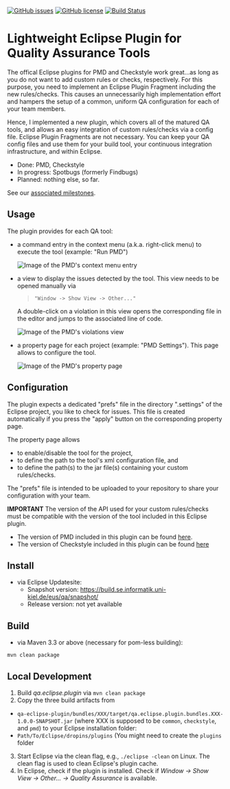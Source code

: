 [![GitHub issues](https://img.shields.io/github/issues/ChristianWulf/qa-eclipse-plugin.svg)](https://github.com/ChristianWulf/qa-eclipse-plugin/issues)
[![GitHub license](https://img.shields.io/github/license/ChristianWulf/qa-eclipse-plugin.svg)](https://github.com/ChristianWulf/qa-eclipse-plugin/blob/master/LICENSE)
[![Build Status](https://build.se.informatik.uni-kiel.de/jenkins/buildStatus/icon?job=Eclipse%20Plugin%20for%20QA%20Tools)](http://build.se.informatik.uni-kiel.de/jenkins/job/qa-eclipse-plugin-pipeline/)

# Lightweight Eclipse Plugin for Quality Assurance Tools
The offical Eclipse plugins for PMD and Checkstyle work great...as long as you do not want to add custom rules or checks, respectively. For this purpose, you need to implement an Eclipse Plugin Fragment including the new rules/checks. This causes an unnecessarily high implementation effort and hampers the setup of a common, uniform QA configuration for each of your team members. 

Hence, I implemented a new plugin, which covers all of the matured QA tools, and allows an easy integration of custom rules/checks via a config file. Eclipse Plugin Fragments are not necessary. You can keep your QA config files and use them for your build tool, your continuous integration infrastructure, and within Eclipse.

- Done: PMD, Checkstyle
- In progress: Spotbugs (formerly Findbugs) 
- Planned: nothing else, so far.

 See our [associated milestones](https://github.com/ChristianWulf/qa-eclipse-plugin/milestones).

## Usage
The plugin provides for each QA tool:
- a command entry in the context menu (a.k.a. right-click menu) to execute the tool (example: "Run PMD")
  
  ![Image of the PMD's context menu entry](bundles/pmd/screenshots/pmd_context_menu.png)
- a view to display the issues detected by the tool. This view needs to be opened manually via 
  > ``"Window -> Show View -> Other..."``
  
  A double-click on a violation in this view opens the corresponding file in the editor and jumps to the associated line of code.
  
  ![Image of the PMD's violations view](bundles/pmd/screenshots/pmd_violations_view.png)
- a property page for each project (example: "PMD Settings"). This page allows to configure the tool.
  
  ![Image of the PMD's property page](bundles/pmd/screenshots/pmd_property_page.PNG)

## Configuration
The plugin expects a dedicated "prefs" file in the directory ".settings" of the Eclipse project, you like to check for issues. This file is created automatically if you press the "apply" button on the corresponding property page.

The property page allows
- to enable/disable the tool for the project, 
- to define the path to the tool's xml configuration file, and
- to define the path(s) to the jar file(s) containing your custom rules/checks. 

The "prefs" file is intended to be uploaded to your repository to share your configuration with your team.

**IMPORTANT** The version of the API used for your custom rules/checks must be compatible with the version of the tool included in this Eclipse plugin.
- The version of PMD included in this plugin can be found [here](bundles/pmd/lib).
- The version of Checkstyle included in this plugin can be found [here](bundles/checkstyle/lib)

## Install
- via Eclipse Updatesite:
  - Snapshot version: https://build.se.informatik.uni-kiel.de/eus/qa/snapshot/
  - Release version: not yet available

## Build
- via Maven 3.3 or above (necessary for pom-less building):
```
mvn clean package
```

## Local Development
1. Build *qa.eclipse.plugin* via `mvn clean package`
2. Copy the three build artifacts from
- `qa-eclipse-plugin/bundles/XXX/target/qa.eclipse.plugin.bundles.XXX-1.0.0-SNAPSHOT.jar` (where XXX is supposed to be `common`, `checkstyle`, and `pmd`) to your Eclipse installation folder:      
- `Path/To/Eclipse/dropins/plugins` (You might need to create the `plugins` folder
3. Start Eclipse via the clean flag, e.g., `./eclipse -clean` on Linux. The clean flag is used to clean Eclipse's plugin cache.
4. In Eclipse, check if the plugin is installed. Check if *Window -> Show View -> Other... -> Quality Assurance* is available.
